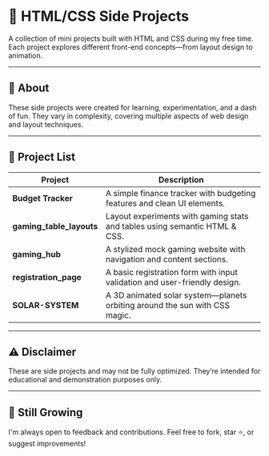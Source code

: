 # 🎨 HTML/CSS Side Projects

A collection of mini projects built with HTML and CSS during my free time. Each project explores different front-end concepts—from layout design to animation.

---

## 📌 About

These side projects were created for learning, experimentation, and a dash of fun. They vary in complexity, covering multiple aspects of web design and layout techniques.

---

## 📂 Project List

| Project                  | Description                                                                 |
|--------------------------|-----------------------------------------------------------------------------|
| **Budget Tracker**       | A simple finance tracker with budgeting features and clean UI elements.     |
| **gaming_table_layouts** | Layout experiments with gaming stats and tables using semantic HTML & CSS. |
| **gaming_hub**           | A stylized mock gaming website with navigation and content sections.        |
| **registration_page**    | A basic registration form with input validation and user-friendly design.   |
| **SOLAR-SYSTEM**         | A 3D animated solar system—planets orbiting around the sun with CSS magic. |

---

## ⚠️ Disclaimer

These are side projects and may not be fully optimized. They’re intended for educational and demonstration purposes only.

---

## 🌱 Still Growing

I'm always open to feedback and contributions. Feel free to fork, star ⭐, or suggest improvements!